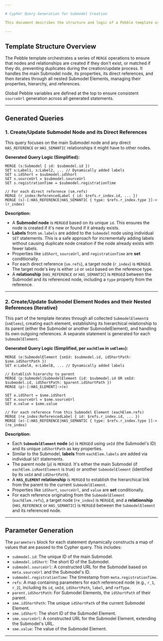 ```yaml
---

# Cypher Query Generation for Submodel Creation

This document describes the structure and logic of a Pebble template used to generate Cypher queries for creating or updating Submodels and their associated elements and references within a Neo4j graph database. The template leverages an incoming `SubmodelEvent` and a `PebbleContextMeta` object to dynamically construct the necessary graph operations.

---
```


## Template Structure Overview

The Pebble template orchestrates a series of `MERGE` operations to ensure that nodes and relationships are created if they don't exist, or matched if they do, preventing duplicates during the creation/update process. It handles the main Submodel node, its properties, its direct references, and then iterates through all nested Submodel Elements, managing their properties, hierarchy, and references.

Global Pebble variables are defined at the top to ensure consistent `sourceUrl` generation across all generated statements.

---

## Generated Queries

### 1. Create/Update Submodel Node and its Direct References

This query focuses on the main Submodel node and any direct `HAS_REFERENCE` or `HAS_SEMANTIC` relationships it might have to other nodes.

**Generated Query Logic (Simplified):**
```cypher
MERGE (s:Submodel { id: $submodel.id })
SET s:Label1, s:Label2, ... // Dynamically added labels
SET s.idShort = $submodel.idShort
SET s.sourceUrl = $submodel.sourceUrl
SET s.registrationTime = $submodel.registrationTime

// For each direct reference (sm.refs)
MERGE (r_index:ReferencedLabel { id: $refs.r_index.id, ... })
MERGE (s)-[:HAS_REFERENCE|HAS_SEMANTIC { type: $refs.r_index.type }]->(r_index)
```
**Description:**
* A **Submodel node** is `MERGE`d based on its unique `id`. This ensures the node is created if it's new or found if it already exists.
* **Labels** from `sm.labels` are added to the `Submodel` node using individual `SET` statements. This is a safe approach for incrementally adding labels without causing duplicate node creation if the node already exists with fewer labels.
* Properties like `idShort`, `sourceUrl`, and `registrationTime` are **set** conditionally.
* For each direct reference (`sm.refs`), a target node (`r_index`) is `MERGE`d. The target node's key is either `id` or `smId` based on the reference type.
* A **relationship** (`HAS_REFERENCE` or `HAS_SEMANTIC`) is `MERGE`d between the Submodel and its referenced node, including a `type` property from the reference.

---

### 2. Create/Update Submodel Element Nodes and their Nested References (Iterative)

This part of the template iterates through all collected `SubmodelElement`s (`smElems`), creating each element, establishing its hierarchical relationship to its parent (either the Submodel or another SubmodelElement), and handling its own outgoing references. A separate statement is generated for each `SubmodelElement`.

**Generated Query Logic (Simplified, per `eachElem` in `smElems`):**
```cypher
MERGE (e:SubmodelElement {smId: $submodel.id, idShortPath: $sme.idShortPath })
SET e:LabelA, e:LabelB, ... // Dynamically added labels

// Establish hierarchy to parent
MERGE (p:Submodel|SubmodelElement {id: $submodel.id OR smId: $submodel.id, idShortPath: $parent.idShortPath })
MERGE (p)-[:HAS_ELEMENT]->(e)

SET e.idShort = $sme.idShort
SET e.sourceUrl = $sme.sourceUrl
SET e.value = $sme.value

// For each reference from this Submodel Element (eachElem.refs)
MERGE (re_index:ReferencedLabel { id: $refs.r_index.id, ... })
MERGE (e)-[:HAS_REFERENCE|HAS_SEMANTIC { type: $refs.r_index.type }]->(re_index)
```
**Description:**
* Each **`SubmodelElement` node** (`e`) is `MERGE`d using `smId` (the Submodel's ID) and its unique `idShortPath` as key properties.
* Similar to the Submodel, **labels** from `eachElem.labels` are added via individual `SET` statements.
* The parent node (`p`) is `MERGE`d. It's either the main Submodel (if `eachElem.isRootElement` is true) or another `SubmodelElement` (identified by its `smId` and `idShortPath`).
* A **`HAS_ELEMENT` relationship** is `MERGE`d to establish the hierarchical link from the parent to the current `SubmodelElement`.
* Properties like `idShort`, `sourceUrl`, and `value` are **set** conditionally.
* For each reference originating from the `SubmodelElement` (`eachElem.refs`), a target node (`re_index`) is `MERGE`d, and a **relationship** (`HAS_REFERENCE` or `HAS_SEMANTIC`) is `MERGE`d between the `SubmodelElement` and its referenced node.

---

## Parameter Generation

The `parameters` block for each statement dynamically constructs a map of values that are passed to the Cypher query. This includes:
* `submodel.id`: The unique ID of the main Submodel.
* `submodel.idShort`: The short ID of the Submodel.
* `submodel.sourceUrl`: A constructed URL for the Submodel based on `meta.sourceUrl` and the Submodel's ID.
* `submodel.registrationTime`: The timestamp from `meta.registrationTime`.
* `refs`: A map containing parameters for each referenced node (e.g., `r_1`, `r_2`), including its `id`, `smId`, `idShortPath`, `label`, and `refType`.
* `parent.idShortPath`: For Submodel Elements, the `idShortPath` of their parent.
* `sme.idShortPath`: The unique `idShortPath` of the current Submodel Element.
* `sme.idShort`: The short ID of the Submodel Element.
* `sme.sourceUrl`: A constructed URL for the Submodel Element, extending the Submodel's URL.
* `sme.value`: The value of the Submodel Element.

---